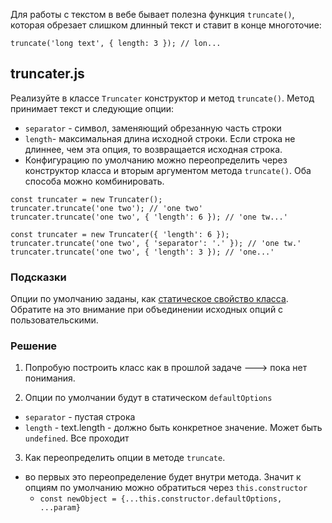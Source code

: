 Для работы с текстом в вебе бывает полезна функция `truncate()`, которая обрезает слишком длинный текст и ставит в конце многоточие:

`truncate('long text', { length: 3 }); // lon...`

## truncater.js

Реализуйте в классе `Truncater` конструктор и метод `truncate()`. Метод принимает текст и следующие опции:

- `separator` - символ, заменяющий обрезанную часть строки
- `length`- максимальная длина исходной строки. Если строка не длиннее, чем эта опция, то возвращается исходная строка.
- Конфигурацию по умолчанию можно переопределить через конструктор класса и вторым аргументом метода `truncate()`. Оба способа можно комбинировать.

```
const truncater = new Truncater();
truncater.truncate('one two'); // 'one two'
truncater.truncate('one two', { 'length': 6 }); // 'one tw...'

const truncater = new Truncater({ 'length': 6 });
truncater.truncate('one two', { 'separator': '.' }); // 'one tw.'
truncater.truncate('one two', { 'length': 3 }); // 'one...'
```

### Подсказки

Опции по умолчанию заданы, как [статическое свойство класса](https://ru.hexlet.io/courses/js-introduction-to-oop/lessons/static/theory_unit).
Обратите на это внимание при объединении исходных опций с пользовательскими.

### Решение

1. Попробую построить класс как в прошлой задаче ---> пока нет понимания.

2. Опции по умолчании будут в статическом `defaultOptions`

- `separator` - пустая строка
- `length` - text.length - должно быть конкретное значение. Может быть `undefined`. Все проходит

3. Как переопределить опции в методе `truncate`.

- во первых это переопределение будет внутри метода. Значит к опциям по умолчанию можно обратиться через `this.constructor`
  - `const newObject = {...this.constructor.defaultOptions, ...param}`
